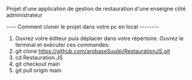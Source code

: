 Projet d'une application de gestion de restauration d'une enseigne côté administrateur

---- Comment cloner le projet dans votre pc en local --------
1) Ouvrez votre éditeur puis déplacer dans votre répertoire. Ouvrez le terminal et exécuter ces commandes:
2) git clone https://github.com/arobaseSuulei/RestaurationJS.git
3) cd Restauration.JS
4) git checkout main
5) git pull origin main
